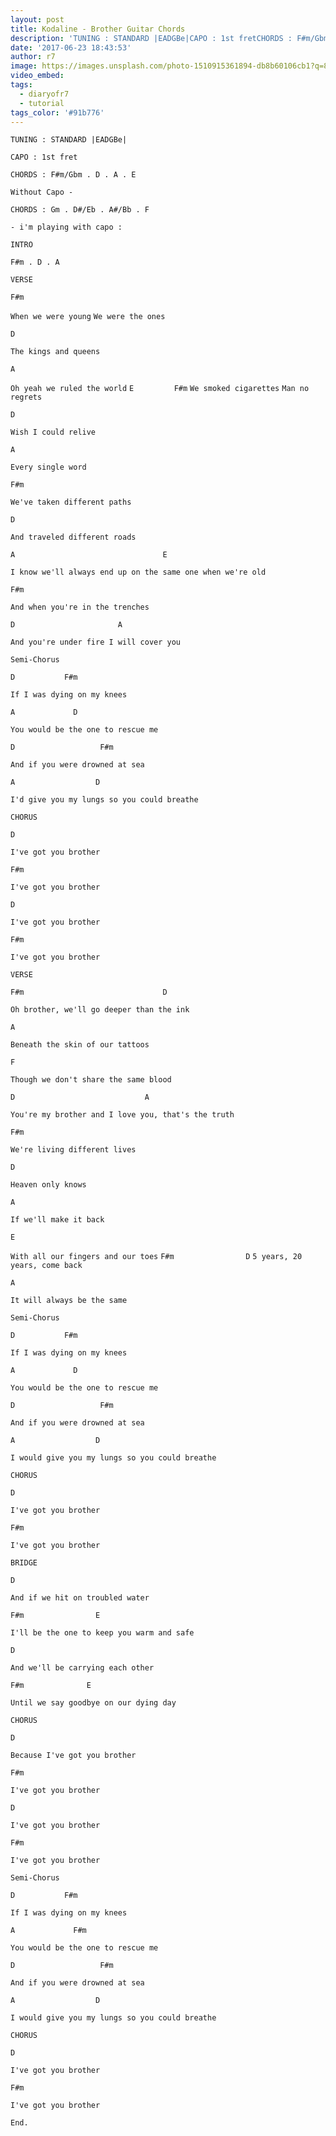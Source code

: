 ```yaml
---
layout: post
title: Kodaline - Brother Guitar Chords
description: 'TUNING : STANDARD |EADGBe|CAPO : 1st fretCHORDS : F#m/Gbm . D . A . EWithout Capo -CHORDS : Gm . D#/Eb . A#/Bb . F- i''m playing with capo :INTROF#m . ...'
date: '2017-06-23 18:43:53'
author: r7
image: https://images.unsplash.com/photo-1510915361894-db8b60106cb1?q=80&w=2940&auto=format&fit=crop&ixlib=rb-4.1.0&ixid=M3wxMjA3fDB8MHxwaG90by1wYWdlfHx8fGVufDB8fHx8fA%3D%3D
video_embed:
tags:
  - diaryofr7
  - tutorial
tags_color: '#91b776'
---
```

`TUNING : STANDARD |EADGBe|`

`CAPO : 1st fret`

`CHORDS : F#m/Gbm . D . A . E`

`Without Capo -`

`CHORDS : Gm . D#/Eb . A#/Bb . F`

`- i'm playing with capo :`

`INTRO`

`F#m . D . A`

`VERSE`

```
F#m
```

`When we were young`
`We were the ones`

```
D
```

`The kings and queens`

```
A
```

`Oh yeah we ruled the world`
`E         F#m`
`We smoked cigarettes`
`Man no regrets`

```
D
```

`Wish I could relive`

```
A
```

`Every single word`

```
F#m
```

`We've taken different paths`

```
D
```

`And traveled different roads`

```
A                                 E
```

`I know we'll always end up on the same one when we're old`

```
F#m
```

`And when you're in the trenches`

```
D                       A
```

`And you're under fire I will cover you`

`Semi-Chorus`

```
D           F#m
```

`If I was dying on my knees`

```
A             D
```

`You would be the one to rescue me`

```
D                   F#m
```

`And if you were drowned at sea`

```
A                  D
```

`I'd give you my lungs so you could breathe`

`CHORUS`

```
D
```

`I've got you brother`

```
F#m
```

`I've got you brother`

```
D
```

`I've got you brother`

```
F#m
```

`I've got you brother`

`VERSE`

```
F#m                               D
```

`Oh brother, we'll go deeper than the ink`

```
A
```

`Beneath the skin of our tattoos`

```
F
```

`Though we don't share the same blood`

```
D                             A
```

```
You're my brother and I love you, that's the truth
```

```
F#m
```

`We're living different lives`

```
D
```

`Heaven only knows`

```
A
```

`If we'll make it back`

```
E
```

`With all our fingers and our toes`
`F#m                D`
`5 years, 20 years, come back`

```
A
```

`It will always be the same`

`Semi-Chorus`

```
D           F#m
```

`If I was dying on my knees`

```
A             D
```

`You would be the one to rescue me`

```
D                   F#m
```

`And if you were drowned at sea`

```
A                  D
```

`I would give you my lungs so you could breathe`

`CHORUS`

```
D
```

`I've got you brother`

```
F#m
```

`I've got you brother`

`BRIDGE`

```
D
```

`And if we hit on troubled water`

```
F#m                E
```

`I'll be the one to keep you warm and safe`

```
D
```

`And we'll be carrying each other`

```
F#m              E
```

`Until we say goodbye on our dying day`

`CHORUS`

```
D
```

`Because I've got you brother`

```
F#m
```

`I've got you brother`

```
D
```

`I've got you brother`

```
F#m
```

`I've got you brother`

`Semi-Chorus`

```
D           F#m
```

`If I was dying on my knees`

```
A             F#m
```

`You would be the one to rescue me`

```
D                   F#m
```

`And if you were drowned at sea`

```
A                  D
```

`I would give you my lungs so you could breathe`

`CHORUS`

```
D
```

`I've got you brother`

```
F#m
```

`I've got you brother`

`End.`
